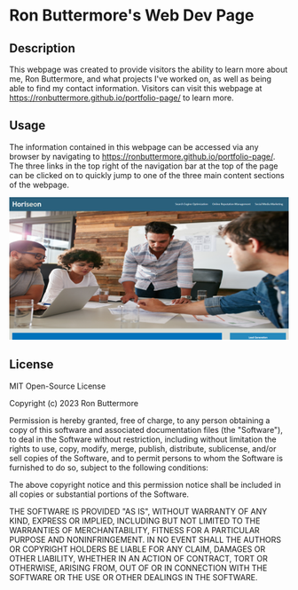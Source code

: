 # Ron Buttermore's Web Dev Page

## Description

This webpage was created to provide visitors the ability to learn more about me, Ron Buttermore, and what projects I've worked on, as well as being able to find my contact information. Visitors can visit this webpage at https://ronbuttermore.github.io/portfolio-page/ to learn more.

## Usage

The information contained in this webpage can be accessed via any browser by navigating to https://ronbuttermore.github.io/portfolio-page/. The three links in the top right of the navigation bar at the top of the page can be clicked on to quickly jump to one of the three main content sections of the webpage.

![This image is a screenshot of the Portfolio webpage.](assets/images/screenshot.PNG)

## License

MIT Open-Source License

Copyright (c) 2023 Ron Buttermore

Permission is hereby granted, free of charge, to any person obtaining a copy
of this software and associated documentation files (the "Software"), to deal
in the Software without restriction, including without limitation the rights
to use, copy, modify, merge, publish, distribute, sublicense, and/or sell
copies of the Software, and to permit persons to whom the Software is
furnished to do so, subject to the following conditions:

The above copyright notice and this permission notice shall be included in all
copies or substantial portions of the Software.

THE SOFTWARE IS PROVIDED "AS IS", WITHOUT WARRANTY OF ANY KIND, EXPRESS OR
IMPLIED, INCLUDING BUT NOT LIMITED TO THE WARRANTIES OF MERCHANTABILITY,
FITNESS FOR A PARTICULAR PURPOSE AND NONINFRINGEMENT. IN NO EVENT SHALL THE
AUTHORS OR COPYRIGHT HOLDERS BE LIABLE FOR ANY CLAIM, DAMAGES OR OTHER
LIABILITY, WHETHER IN AN ACTION OF CONTRACT, TORT OR OTHERWISE, ARISING FROM,
OUT OF OR IN CONNECTION WITH THE SOFTWARE OR THE USE OR OTHER DEALINGS IN THE
SOFTWARE.
